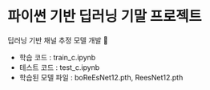 # 파이썬 기반 딥러닝 기말 프로젝트 

딥러닝 기반 채널 추정 모델 개발 🦾 

- 학습 코드 : train_c.ipynb
- 테스트 코드 : test_c.ipynb
- 학습된 모델 파일 : boReEsNet12.pth, ReesNet12.pth
